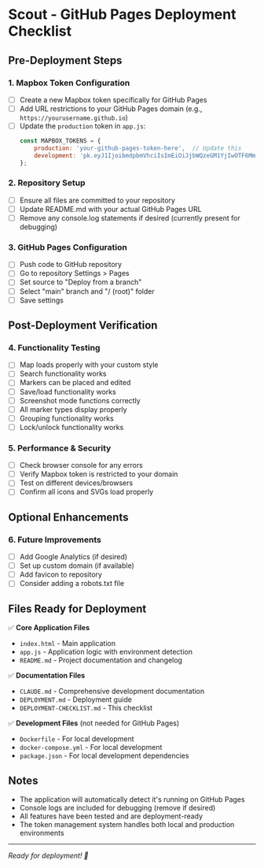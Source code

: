 # Scout - GitHub Pages Deployment Checklist

## Pre-Deployment Steps

### 1. Mapbox Token Configuration
- [ ] Create a new Mapbox token specifically for GitHub Pages
- [ ] Add URL restrictions to your GitHub Pages domain (e.g., `https://yourusername.github.io`)
- [ ] Update the `production` token in `app.js`:
  ```javascript
  const MAPBOX_TOKENS = {
      production: 'your-github-pages-token-here',  // Update this
      development: 'pk.eyJ1IjoibmdpbmVhciIsImEiOiJjbWQzeGM1YjIwOTF6MmpwcmZubzN6dzJrIn0.qH2R4t1WeBZgWJJy28A6pw'
  };
  ```

### 2. Repository Setup
- [ ] Ensure all files are committed to your repository
- [ ] Update README.md with your actual GitHub Pages URL
- [ ] Remove any console.log statements if desired (currently present for debugging)

### 3. GitHub Pages Configuration
- [ ] Push code to GitHub repository
- [ ] Go to repository Settings > Pages
- [ ] Set source to "Deploy from a branch"
- [ ] Select "main" branch and "/ (root)" folder
- [ ] Save settings

## Post-Deployment Verification

### 4. Functionality Testing
- [ ] Map loads properly with your custom style
- [ ] Search functionality works
- [ ] Markers can be placed and edited
- [ ] Save/load functionality works
- [ ] Screenshot mode functions correctly
- [ ] All marker types display properly
- [ ] Grouping functionality works
- [ ] Lock/unlock functionality works

### 5. Performance & Security
- [ ] Check browser console for any errors
- [ ] Verify Mapbox token is restricted to your domain
- [ ] Test on different devices/browsers
- [ ] Confirm all icons and SVGs load properly

## Optional Enhancements

### 6. Future Improvements
- [ ] Add Google Analytics (if desired)
- [ ] Set up custom domain (if available)
- [ ] Add favicon to repository
- [ ] Consider adding a robots.txt file

## Files Ready for Deployment

✅ **Core Application Files**
- `index.html` - Main application
- `app.js` - Application logic with environment detection
- `README.md` - Project documentation and changelog

✅ **Documentation Files**
- `CLAUDE.md` - Comprehensive development documentation
- `DEPLOYMENT.md` - Deployment guide
- `DEPLOYMENT-CHECKLIST.md` - This checklist

✅ **Development Files** (not needed for GitHub Pages)
- `Dockerfile` - For local development
- `docker-compose.yml` - For local development  
- `package.json` - For local development dependencies

## Notes

- The application will automatically detect it's running on GitHub Pages
- Console logs are included for debugging (remove if desired)
- All features have been tested and are deployment-ready
- The token management system handles both local and production environments

---
*Ready for deployment! 🚀*